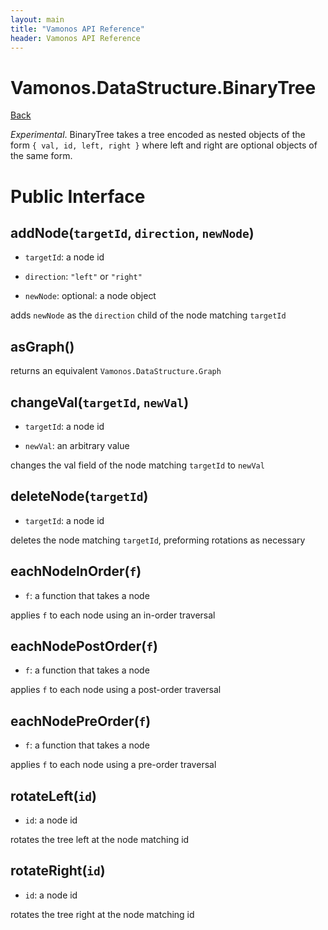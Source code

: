 ```yaml
---
layout: main
title: "Vamonos API Reference"
header: Vamonos API Reference
---
```



Vamonos.DataStructure.BinaryTree
================================

[Back](index.html)

*Experimental*. BinaryTree takes a tree encoded as nested objects of
the form `{ val, id, left, right }` where left and right are optional
objects of the same form.


Public Interface
================

## **addNode**(`targetId`, `direction`, `newNode`)
 * `targetId`: a node id

 * `direction`: `"left"` or `"right"`

 * `newNode`: optional: a node object

adds `newNode` as the `direction` child of the node matching `targetId`

## **asGraph**()
returns an equivalent `Vamonos.DataStructure.Graph`

## **changeVal**(`targetId`, `newVal`)
 * `targetId`: a node id

 * `newVal`: an arbitrary value

changes the val field of the node matching `targetId` to `newVal`

## **deleteNode**(`targetId`)
 * `targetId`: a node id

deletes the node matching `targetId`, preforming rotations as necessary

## **eachNodeInOrder**(`f`)
 * `f`: a function that takes a node

applies `f` to each node using an in-order traversal

## **eachNodePostOrder**(`f`)
 * `f`: a function that takes a node

applies `f` to each node using a post-order traversal

## **eachNodePreOrder**(`f`)
 * `f`: a function that takes a node

applies `f` to each node using a pre-order traversal

## **rotateLeft**(`id`)
 * `id`: a node id

rotates the tree left at the node matching id

## **rotateRight**(`id`)
 * `id`: a node id

rotates the tree right at the node matching id

